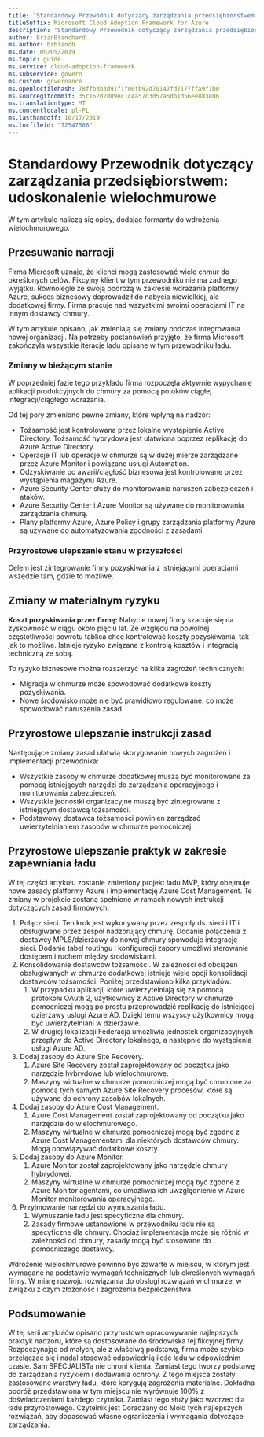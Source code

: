 ```yaml
---
title: 'Standardowy Przewodnik dotyczący zarządzania przedsiębiorstwem: udoskonalenie wielochmurowe'
titleSuffix: Microsoft Cloud Adoption Framework for Azure
description: 'Standardowy Przewodnik dotyczący zarządzania przedsiębiorstwem: udoskonalenie wielochmurowe'
author: BrianBlanchard
ms.author: brblanch
ms.date: 09/05/2019
ms.topic: guide
ms.service: cloud-adoption-framework
ms.subservice: govern
ms.custom: governance
ms.openlocfilehash: 78ffb3b3d91f1f00fb92d70147fd7177ffa9f1b0
ms.sourcegitcommit: 35c162d2d09ec1c4a57d3d57a5db1d56ee883806
ms.translationtype: MT
ms.contentlocale: pl-PL
ms.lasthandoff: 10/17/2019
ms.locfileid: "72547506"
---
```

# <a name="standard-enterprise-governance-guide-multicloud-improvement"></a>Standardowy Przewodnik dotyczący zarządzania przedsiębiorstwem: udoskonalenie wielochmurowe

W tym artykule naliczą się opisy, dodając formanty do wdrożenia wielochmurowego.

## <a name="advancing-the-narrative"></a>Przesuwanie narracji

Firma Microsoft uznaje, że klienci mogą zastosować wiele chmur do określonych celów. Fikcyjny klient w tym przewodniku nie ma żadnego wyjątku. Równolegle ze swoją podróżą w zakresie wdrażania platformy Azure, sukces biznesowy doprowadził do nabycia niewielkiej, ale dodatkowej firmy. Firma pracuje nad wszystkimi swoimi operacjami IT na innym dostawcy chmury.

W tym artykule opisano, jak zmieniają się zmiany podczas integrowania nowej organizacji. Na potrzeby postanowień przyjęto, że firma Microsoft zakończyła wszystkie iteracje ładu opisane w tym przewodniku ładu.

### <a name="changes-in-the-current-state"></a>Zmiany w bieżącym stanie

W poprzedniej fazie tego przykładu firma rozpoczęła aktywnie wypychanie aplikacji produkcyjnych do chmury za pomocą potoków ciągłej integracji/ciągłego wdrażania.

Od tej pory zmieniono pewne zmiany, które wpłyną na nadzór:

- Tożsamość jest kontrolowana przez lokalne wystąpienie Active Directory. Tożsamość hybrydowa jest ułatwiona poprzez replikację do Azure Active Directory.
- Operacje IT lub operacje w chmurze są w dużej mierze zarządzane przez Azure Monitor i powiązane usługi Automation.
- Odzyskiwanie po awarii/ciągłość biznesowa jest kontrolowane przez wystąpienia magazynu Azure.
- Azure Security Center służy do monitorowania naruszeń zabezpieczeń i ataków.
- Azure Security Center i Azure Monitor są używane do monitorowania zarządzania chmurą.
- Plany platformy Azure, Azure Policy i grupy zarządzania platformy Azure są używane do automatyzowania zgodności z zasadami.

### <a name="incrementally-improve-the-future-state"></a>Przyrostowe ulepszanie stanu w przyszłości

Celem jest zintegrowanie firmy pozyskiwania z istniejącymi operacjami wszędzie tam, gdzie to możliwe.

## <a name="changes-in-tangible-risks"></a>Zmiany w materialnym ryzyku

**Koszt pozyskiwania przez firmę:** Nabycie nowej firmy szacuje się na zyskowność w ciągu około pięciu lat. Ze względu na powolnej częstotliwości powrotu tablica chce kontrolować koszty pozyskiwania, tak jak to możliwe. Istnieje ryzyko związane z kontrolą kosztów i integracją techniczną ze sobą.

To ryzyko biznesowe można rozszerzyć na kilka zagrożeń technicznych:

- Migracja w chmurze może spowodować dodatkowe koszty pozyskiwania.
- Nowe środowisko może nie być prawidłowo regulowane, co może spowodować naruszenia zasad.

## <a name="incremental-improvement-of-the-policy-statements"></a>Przyrostowe ulepszanie instrukcji zasad

Następujące zmiany zasad ułatwią skorygowanie nowych zagrożeń i implementacji przewodnika:

- Wszystkie zasoby w chmurze dodatkowej muszą być monitorowane za pomocą istniejących narzędzi do zarządzania operacyjnego i monitorowania zabezpieczeń.
- Wszystkie jednostki organizacyjne muszą być zintegrowane z istniejącym dostawcą tożsamości.
- Podstawowy dostawca tożsamości powinien zarządzać uwierzytelnianiem zasobów w chmurze pomocniczej.

## <a name="incremental-improvement-of-governance-practices"></a>Przyrostowe ulepszanie praktyk w zakresie zapewniania ładu

W tej części artykułu zostanie zmieniony projekt ładu MVP, który obejmuje nowe zasady platformy Azure i implementację Azure Cost Management. Te zmiany w projekcie zostaną spełnione w ramach nowych instrukcji dotyczących zasad firmowych.

1. Połącz sieci. Ten krok jest wykonywany przez zespoły ds. sieci i IT i obsługiwane przez zespół nadzorujący chmurę. Dodanie połączenia z dostawcy MPLS/dzierżawy do nowej chmury spowoduje integrację sieci. Dodanie tabel routingu i konfiguracji zapory umożliwi sterowanie dostępem i ruchem między środowiskami.
2. Konsolidowanie dostawców tożsamości. W zależności od obciążeń obsługiwanych w chmurze dodatkowej istnieje wiele opcji konsolidacji dostawców tożsamości. Poniżej przedstawiono kilka przykładów:
    1. W przypadku aplikacji, które uwierzytelniają się za pomocą protokołu OAuth 2, użytkownicy z Active Directory w chmurze pomocniczej mogą po prostu przeprowadzić replikację do istniejącej dzierżawy usługi Azure AD. Dzięki temu wszyscy użytkownicy mogą być uwierzytelniani w dzierżawie.
    2. W drugiej lokalizacji Federacja umożliwia jednostek organizacyjnych przepływ do Active Directory lokalnego, a następnie do wystąpienia usługi Azure AD.
3. Dodaj zasoby do Azure Site Recovery.
    1. Azure Site Recovery został zaprojektowany od początku jako narzędzie hybrydowe lub wielochmurowe.
    2. Maszyny wirtualne w chmurze pomocniczej mogą być chronione za pomocą tych samych Azure Site Recovery procesów, które są używane do ochrony zasobów lokalnych.
4. Dodaj zasoby do Azure Cost Management.
    1. Azure Cost Management został zaprojektowany od początku jako narzędzie do wielochmurowego.
    2. Maszyny wirtualne w chmurze pomocniczej mogą być zgodne z Azure Cost Managementami dla niektórych dostawców chmury. Mogą obowiązywać dodatkowe koszty.
5. Dodaj zasoby do Azure Monitor.
    1. Azure Monitor został zaprojektowany jako narzędzie chmury hybrydowej.
    2. Maszyny wirtualne w chmurze pomocniczej mogą być zgodne z Azure Monitor agentami, co umożliwia ich uwzględnienie w Azure Monitor monitorowania operacyjnego.
6. Przyjmowanie narzędzi do wymuszania ładu.
    1. Wymuszanie ładu jest specyficzne dla chmury.
    2. Zasady firmowe ustanowione w przewodniku ładu nie są specyficzne dla chmury. Chociaż implementacja może się różnić w zależności od chmury, zasady mogą być stosowane do pomocniczego dostawcy.

Wdrożenie wielochmurowe powinno być zawarte w miejscu, w którym jest wymagane na podstawie wymagań technicznych lub określonych wymagań firmy. W miarę rozwoju rozwiązania do obsługi rozwiązań w chmurze, w związku z czym złożoność i zagrożenia bezpieczeństwa.

## <a name="conclusion"></a>Podsumowanie

W tej serii artykułów opisano przyrostowe opracowywanie najlepszych praktyk nadzoru, które są dostosowane do środowiska tej fikcyjnej firmy. Rozpoczynając od małych, ale z właściwą podstawą, firma może szybko przełączać się i nadal stosować odpowiednią ilość ładu w odpowiednim czasie. Sam SPECJALISTa nie chroni klienta. Zamiast tego tworzy podstawę do zarządzania ryzykiem i dodawania ochrony. Z tego miejsca zostały zastosowane warstwy ładu, które korygują zagrożenia materialne. Dokładna podróż przedstawiona w tym miejscu nie wyrównuje 100% z doświadczeniami każdego czytnika. Zamiast tego służy jako wzorzec dla ładu przyrostowego. Czytelnik jest Doradzany do Mold tych najlepszych rozwiązań, aby dopasować własne ograniczenia i wymagania dotyczące zarządzania.
